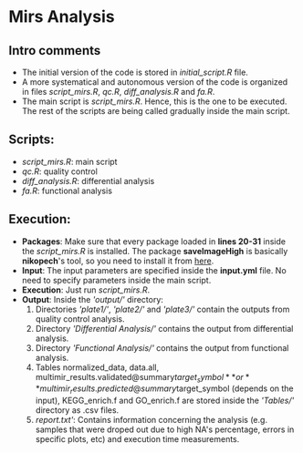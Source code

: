 # Mirs Analysis

## Intro comments
- The initial version of the code is stored in *initial_script.R* file.
- A more systematical and autonomous version of the code is organized in files *script_mirs.R*, *qc.R*, *diff_analysis.R* and *fa.R*.
- The main script is *script_mirs.R*. Hence, this is the one to be executed. The rest of the scripts are being called gradually inside the main script.

## Scripts:
- *script_mirs.R*: main script
- *qc.R*: quality control
- *diff_analysis.R*: differential analysis
- *fa.R*: functional analysis

## Execution:
- **Packages**: Make sure that every package loaded in **lines 20-31** inside the *script_mirs.R* is installed. The package **saveImageHigh** is basically **nikopech**'s tool, so you need to install it from [here](https://github.com/nikopech/saveImageHigh).
- **Input**: The input parameters are specified inside the **input.yml** file. No need to specify parameters inside the main script.
- **Execution**: Just run *script_mirs.R*.
- **Output**: Inside the *'output/'* directory:
  1. Directories *'plate1/'*, *'plate2/'*  and *'plate3/'* contain the outputs from quality control analysis.
  2. Directory *'Differential Analysis/'* contains the output from differential analysis.
  3. Directory *'Functional Analysis/'* contains the output from functional analysis.
  4. Tables normalized_data, data.all, multimir_results.validated@summary$target_symbol **or** multimir_results.predicted@summary$target_symbol (depends on the input), KEGG_enrich.f and GO_enrich.f are stored inside the *'Tables/'* directory as .csv files.
  5. *report.txt'*: Contains information concerning the analysis (e.g. samples that were droped out due to high NA's percentage, errors in specific plots, etc) and execution time measurements.

